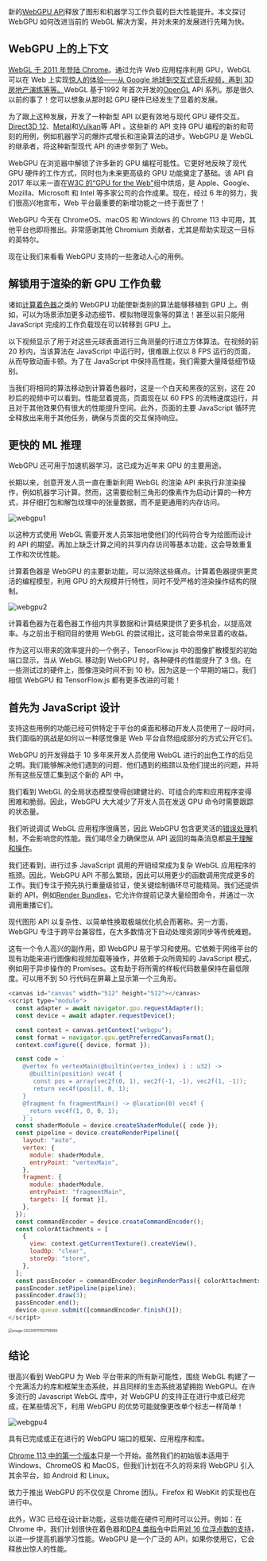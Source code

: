 新的[WebGPU API](https://gpuweb.github.io/gpuweb/)释放了图形和机器学习工作负载的巨大性能提升。本文探讨 WebGPU 如何改进当前的 WebGL 解决方案，并对未来的发展进行先睹为快。

## WebGPU 上的上下文

[WebGL 于 2011 年登陆 Chrome](https://blog.chromium.org/2010/12/webgl-now-in-beta-here-comes-3d-web.html)。通过允许 Web 应用程序利用 GPU，WebGL 可以在 Web 上实现[惊人的体验——从 Google 地球到交互式音乐视频，再到 3D 房地产演练等等。](https://experiments.withgoogle.com/search?q=WebGL)WebGL 基于1992 年首次开发的[OpenGL](https://en.wikipedia.org/wiki/OpenGL) API 系列。那是很久以前的事了！您可以想象从那时起 GPU 硬件已经发生了显着的发展。

为了跟上这种发展，开发了一种新型 API 以更有效地与现代 GPU 硬件交互。[Direct3D 12](https://learn.microsoft.com/windows/win32/direct3d12/what-is-directx-12-)、[Metal](https://developer.apple.com/metal/)和[Vulkan](https://www.vulkan.org/)等 API 。这些新的 API 支持 GPU 编程的新的和苛刻的用例，例如机器学习的爆炸式增长和渲染算法的进步。WebGPU 是 WebGL 的继承者，将这种新型现代 API 的进步带到了 Web。

WebGPU 在浏览器中解锁了许多新的 GPU 编程可能性。它更好地反映了现代 GPU 硬件的工作方式，同时也为未来更高级的 GPU 功能奠定了基础。该 API 自 2017 年以来一直在[W3C 的“GPU for the Web”](https://www.w3.org/community/gpu/)组中烘焙，是 Apple、Google、Mozilla、Microsoft 和 Intel 等多家公司的合作成果。现在，经过 6 年的努力，我们很高兴地宣布，Web 平台最重要的新增功能之一终于面世了！

WebGPU 今天在 ChromeOS、macOS 和 Windows 的 Chrome 113 中可用，其他平台也即将推出。非常感谢其他 Chromium 贡献者，尤其是帮助实现这一目标的英特尔。

现在让我们来看看 WebGPU 支持的一些激动人心的用例。

## 解锁用于渲染的新 GPU 工作负载

诸如[计算着色器](https://developer.chrome.com/articles/gpu-compute/)之类的 WebGPU 功能使新类别的算法能够移植到 GPU 上。例如，可以为场景添加更多动态细节、模拟物理现象等的算法！甚至以前只能用 JavaScript 完成的工作负载现在可以转移到 GPU 上。

以下视频显示了用于对这些元球表面进行三角测量的行进立方体算法。在视频的前 20 秒内，当该算法在 JavaScript 中运行时，很难跟上仅以 8 FPS 运行的页面，从而导致动画卡顿。为了在 JavaScript 中保持高性能，我们需要大量降低细节级别。

当我们将相同的算法移动到计算着色器时，这是一个白天和黑夜的区别，这在 20 秒后的视频中可以看到。性能显着提高，页面现在以 60 FPS 的流畅速度运行，并且对于其他效果仍有很大的性能提升空间。此外，页面的主要 JavaScript 循环完全释放出来用于其他任务，确保与页面的交互保持响应。

## 更快的 ML 推理

WebGPU 还可用于加速机器学习，这已成为近年来 GPU 的主要用途。

长期以来，创意开发人员一直在重新利用 WebGL 的渲染 API 来执行非渲染操作，例如机器学习计算。然而，这需要绘制三角形的像素作为启动计算的一种方式，并仔细打包和解包纹理中的张量数据，而不是更通用的内存访问。

![webgpu1](/Users/songyao/Desktop/songyao/fe-nanjiu/images/0319/webgpu1.png)

以这种方式使用 WebGL 需要开发人员笨拙地使他们的代码符合专为绘图而设计的 API 的期望。再加上缺乏计算之间的共享内存访问等基本功能，这会导致重复工作和次优性能。

计算着色器是 WebGPU 的主要新功能，可以消除这些痛点。计算着色器提供更灵活的编程模型，利用 GPU 的大规模并行特性，同时不受严格的渲染操作结构的限制。

![webgpu2](/Users/songyao/Desktop/songyao/fe-nanjiu/images/0319/webgpu2.png)

计算着色器为在着色器工作组内共享数据和计算结果提供了更多机会，以提高效率。与之前出于相同目的使用 WebGL 的尝试相比，这可能会带来显着的收益。

作为这可以带来的效率提升的一个例子，TensorFlow.js 中的图像扩散模型的初始端口显示，当从 WebGL 移动到 WebGPU 时，各种硬件的性能提升了 3 倍。在一些测试过的硬件上，图像渲染时间不到 10 秒。因为这是一个早期的端口，我们相信 WebGPU 和 TensorFlow.js 都有更多改进的可能！

## 首先为 JavaScript 设计

支持这些用例的功能已经可供特定于平台的桌面和移动开发人员使用了一段时间，我们面临的挑战是如何以一种感觉像是 Web 平台自然组成部分的方式公开它们。

WebGPU 的开发得益于 10 多年来开发人员使用 WebGL 进行的出色工作的后见之明。我们能够解决他们遇到的问题、他们遇到的瓶颈以及他们提出的问题，并将所有这些反馈汇集到这个新的 API 中。

我们看到 WebGL 的全局状态模型使得创建健壮的、可组合的库和应用程序变得困难和脆弱。因此，WebGPU 大大减少了开发人员在发送 GPU 命令时需要跟踪的状态量。

我们听说调试 WebGL 应用程序很痛苦，因此 WebGPU 包含更灵活的[错误处理](https://toji.dev/webgpu-best-practices/error-handling)机制，不会影响您的性能。我们竭尽全力确保您从 API 返回的每条消息都[易于理解和操作](https://twitter.com/DasSurma/status/1486312385996640262)。

我们还看到，进行过多 JavaScript 调用的开销经常成为复杂 WebGL 应用程序的瓶颈。因此，WebGPU API 不那么繁琐，因此可以用更少的函数调用完成更多的工作。我们专注于预先执行重量级验证，使关键绘制循环尽可能精简。我们还提供新的 API，例如[Render Bundles](https://developer.mozilla.org/docs/Web/API/GPURenderBundle)，它允许你提前记录大量绘图命令，并通过一次调用重播它们。

现代图形 API 以复杂性、以简单性换取极端优化机会而著称。另一方面，WebGPU 专注于跨平台兼容性，在大多数情况下自动处理资源同步等传统难题。

这有一个令人高兴的副作用，即 WebGPU 易于学习和使用。它依赖于网络平台的现有功能来进行图像和视频加载等操作，并依赖于众所周知的 JavaScript 模式，例如用于异步操作的 Promises。这有助于将所需的样板代码数量保持在最低限度。可以用不到 50 行代码在屏幕上显示第一个三角形。

```js
<canvas id="canvas" width="512" height="512"></canvas>
<script type="module">
  const adapter = await navigator.gpu.requestAdapter();
  const device = await adapter.requestDevice();

  const context = canvas.getContext("webgpu");
  const format = navigator.gpu.getPreferredCanvasFormat();
  context.configure({ device, format });

  const code = `
    @vertex fn vertexMain(@builtin(vertex_index) i : u32) ->
      @builtin(position) vec4f {
       const pos = array(vec2f(0, 1), vec2f(-1, -1), vec2f(1, -1));
       return vec4f(pos[i], 0, 1);
    }
    @fragment fn fragmentMain() -> @location(0) vec4f {
      return vec4f(1, 0, 0, 1);
    }`;
  const shaderModule = device.createShaderModule({ code });
  const pipeline = device.createRenderPipeline({
    layout: "auto",
    vertex: {
      module: shaderModule,
      entryPoint: "vertexMain",
    },
    fragment: {
      module: shaderModule,
      entryPoint: "fragmentMain",
      targets: [{ format }],
    },
  });
  const commandEncoder = device.createCommandEncoder();
  const colorAttachments = [
    {
      view: context.getCurrentTexture().createView(),
      loadOp: "clear",
      storeOp: "store",
    },
  ];
  const passEncoder = commandEncoder.beginRenderPass({ colorAttachments });
  passEncoder.setPipeline(pipeline);
  passEncoder.draw(3);
  passEncoder.end();
  device.queue.submit([commandEncoder.finish()]);
</script>
```

<img src="/Users/songyao/Desktop/songyao/fe-nanjiu/images/0319/webgpu3.png" alt="image-20230511105759592" style="zoom:50%;" />

## 结论

很高兴看到 WebGPU 为 Web 平台带来的所有新可能性，围绕 WebGL 构建了一个充满活力的库和框架生态系统，并且同样的生态系统渴望拥抱 WebGPU。在许多流行的 Javascript WebGL 库中，对 WebGPU 的支持正在进行中或已经完成，在某些情况下，利用 WebGPU 的优势可能就像更改单个标志一样简单！

![webgpu4](/Users/songyao/Desktop/songyao/fe-nanjiu/images/0319/webgpu4.png)

具有已完成或正在进行的 WebGPU 端口的框架、应用程序和库。

[Chrome 113 中的第一个版本](https://developer.chrome.com/blog/webgpu-release/)只是一个开始。虽然我们的初始版本适用于 Windows、ChromeOS 和 MacOS，但我们计划在不久的将来将 WebGPU 引入其余平台，如 Android 和 Linux。

致力于推出 WebGPU 的不仅仅是 Chrome 团队。Firefox 和 WebKit 的实现也在进行中。

此外，W3C 已经在设计新功能，这些功能在硬件可用时可以公开。例如：在 Chrome 中，我们计划很快在着色器和[DP4 类指令](https://bugs.chromium.org/p/tint/issues/detail?id=1497)中启用[对 16 位浮点数的支持](https://bugs.chromium.org/p/tint/issues/detail?id=1502)，以进一步提高机器学习性能。WebGPU 是一个广泛的 API，如果你使用它，它会释放出惊人的性能。